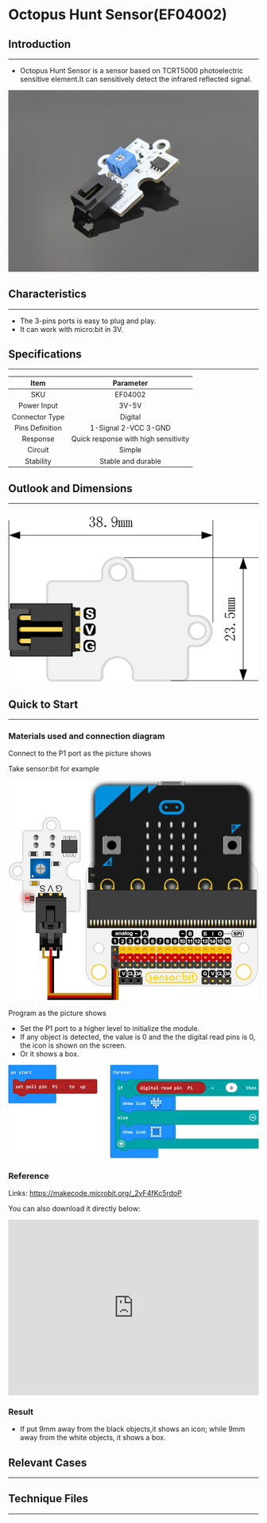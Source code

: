# Octopus Hunt Sensor(EF04002) 

## Introduction
---
- Octopus Hunt Sensor is a sensor based on TCRT5000 photoelectric sensitive element.It can sensitively detect the infrared reflected signal. 

 ![](./images/H1J5LWu.jpg)

##  Characteristics
---


- The 3-pins ports is easy to plug and play.
- It can work with micro:bit in 3V. 

## Specifications
---

Item | Parameter 
:-: | :-: 
SKU|EF04002
Power Input|3V-5V
Connector Type|Digital
Pins Definition|1-Signal 2-VCC 3-GND
Response|Quick response with high sensitivity
Circuit|Simple
Stability|Stable and durable

## Outlook and Dimensions
---

 ![](./images/ktk6q7u.png)

## Quick to Start
---
### Materials used and connection diagram
Connect to the P1 port as the picture shows

Take sensor:bit for example

 ![](./images/md29vd4.png)

Program as the picture shows

- Set the P1 port to a higher level to initialize the module.
- If any object is detected, the value is 0 and the the digital read pins is 0, the icon is shown on the screen.
- Or it shows a box.

 ![](./images/99rRrZp.png)

### Reference

Links: https://makecode.microbit.org/_2vF4fKc5rdoP

You can also download it directly below:

<div style="position:relative;height:0;padding-bottom:70%;overflow:hidden;"><iframe style="position:absolute;top:0;left:0;width:100%;height:100%;" src="https://makecode.microbit.org/#pub:_2vF4fKc5rdoP" frameborder="0" sandbox="allow-popups allow-forms allow-scripts allow-same-origin"></iframe></div>  


### Result

- If put 9mm away from the black objects,it shows an icon; while 9mm away from the white objects, it shows a box.

## Relevant Cases
---


## Technique Files
---

